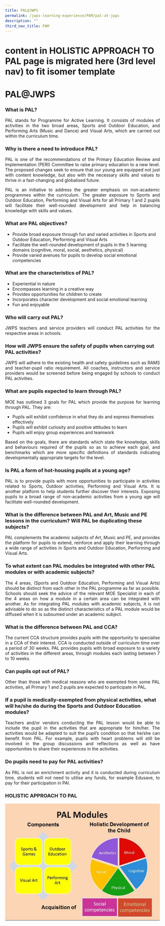 ```yaml
---
title: PAL@JWPS
permalink: /jwps-learning-experience/PAM/pal-at-jwps
description: ""
third_nav_title: PAM
---
```

# content in HOLISTIC APPROACH TO PAL page is migrated here (3rd level nav) to fit isomer template
# PAL@JWPS
   
### What is PAL?
 
<p style="text-align: justify;">PAL stands for Programme for Active Learning. It consists of modules of activities in the two broad areas, Sports and Outdoor Education, and Performing Arts (Music and Dance) and Visual Arts, which are carried out within the curriculum time.</p>

### Why is there a need to introduce PAL?

<p style="text-align: justify;">PAL is one of the recommendations of the Primary Education Review and Implementation (PERI) Committee to raise primary education to a new level. The proposed changes seek to ensure that our young are equipped not just with content knowledge, but also with the necessary skills and values to thrive in a fast-changing and globalised future.</p>

<p style="text-align: justify;">PAL is an initiative to address the greater emphasis on non-academic programmes within the curriculum. The greater exposure to Sports and Outdoor Education, Performing and Visual Arts for all Primary 1 and 2 pupils will facilitate their well-rounded development and help in balancing knowledge with skills and values.</p>


### What are PAL objectives?


*   Provide broad exposure through fun and varied activities in Sports and Outdoor Education, Performing and Visual Arts
*   Facilitate the well-rounded development of pupils in the 5 learning domains (cognitive, moral, social, aesthetics, physical)
*   Provide varied avenues for pupils to develop social emotional competencies

### What are the characteristics of PAL?

*   Experiential in nature
*   Encompasses learning in a creative way
*   Provides opportunities for children to create
*   Incorporates character development and social emotional learning
*   Fun and enjoyable


### Who will carry out PAL?

<p style="text-align: justify;">JWPS teachers and service providers will conduct PAL activities for the respective areas in schools.</p>


### How will JWPS ensure the safety of pupils when carrying out PAL activities?

<p style="text-align: justify;">JWPS will adhere to the existing health and safety guidelines such as RAMS and teacher-pupil ratio requirement. All coaches, instructors and service providers would be screened before being engaged by schools to conduct PAL activities.</p>


### What are pupils expected to learn through PAL?

<p style="text-align: justify;">MOE has outlined 3 goals for PAL which provide the purpose for learning through PAL. They are:</p>
 

*   Pupils will exhibit confidence in what they do and express themselves effectively
*   Pupils will exhibit curiosity and positive attitudes to learn
*   Pupils will enjoy group experiences and teamwork


<p style="text-align: justify;">Based on the goals, there are standards which state the knowledge, skills and behaviours required of the pupils so as to achieve each goal, and benchmarks which are more specific definitions of standards indicating developmentally appropriate targets for the level.</p>

### Is PAL a form of hot-housing pupils at a young age?

<p style="text-align: justify;">PAL is to provide pupils with more opportunities to participate in activities related to Sports, Outdoor activities, Performing and Visual Arts. It is another platform to help students further discover their interests. Exposing pupils to a broad range of non-academic activities from a young age will facilitate well-rounded development.</p>

### What is the difference between PAL and Art, Music and PE lessons in the curriculum? Will PAL be duplicating these subjects?

<p style="text-align: justify;">PAL complements the academic subjects of Art, Music and PE, and provides the platform for pupils to extend, reinforce and apply their learning through a wide range of activities in Sports and Outdoor Education, Performing and Visual Arts.</p>
 

### To what extent can PAL modules be integrated with other PAL modules or with academic subjects?

<p style="text-align: justify;">The 4 areas, (Sports and Outdoor Education, Performing and Visual Arts) should be distinct from each other in the PAL programme as far as possible. Schools should seek the advice of the relevant MOE Specialist in each of the 4 areas on how a module in a certain area can be integrated with another. As for integrating PAL modules with academic subjects, it is not advisable to do so as the distinct characteristics of a PAL module would be diffused when it is subsumed under an academic subject.</p>

### What is the difference between PAL and CCA?

<p style="text-align: justify;">The current CCA structure provides pupils with the opportunity to specialise in a CCA of their interest. CCA is conducted outside of curriculum time over a period of 30 weeks. PAL provides pupils with broad exposure to a variety of activities in the different areas, through modules each lasting between 7 to 10 weeks.</p>

### Can pupils opt out of PAL?

<p style="text-align: justify;">Other than those with medical reasons who are exempted from some PAL activities, all Primary 1 and 2 pupils are expected to participate in PAL.</p>


### If a pupil is medically-exempted from physical activities, what will he/she do during the Sports and Outdoor Education modules?

<p style="text-align: justify;">Teachers and/or vendors conducting the PAL lesson would be able to include the pupil in the activities that are appropriate for him/her. The activities would be adapted to suit the pupil’s condition so that he/she can benefit from PAL. For example, pupils with heart problems will still be involved in the group discussions and reflections as well as have opportunities to share their experiences in the activities.</p>

### Do pupils need to pay for PAL activities?

<p style="text-align: justify;">As PAL is not an enrichment activity and it is conducted during curriculum time, students will not need to utilise any funds, for example Edusave, to pay for their participation in PAl.</p>

### HOLISTIC APPROACH TO PAL

![](/images/JWPS%20LEARNING%20EXPERIENCE/PAM/Holistic%20approach%20to%20PAL.jpg)